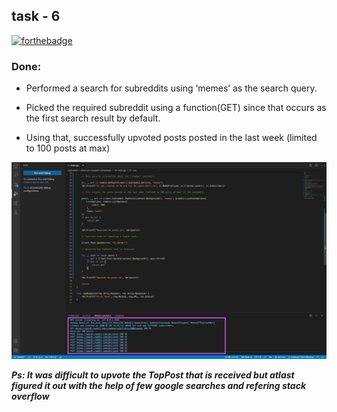 ## task - 6

[![forthebadge](https://img.shields.io/badge/Made%20with-Go-violet/?style=for-the-badge&color=blueviolet)](https://shields.io)

### Done:

* Performed a search for subreddits using ‘memes’ as the search query.

* Picked the required subreddit using a function(GET) since that occurs as the first search result by default.

* Using that, successfully upvoted posts posted in the last week (limited to 100 posts at max) 

<img src="./Screenshot.png">

***Ps: It was difficult to upvote the TopPost that is received but atlast figured it out with the help of few google searches and refering stack overflow***
